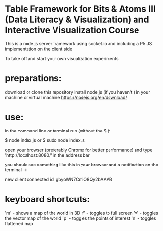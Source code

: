 # Table Framework for Bits & Atoms III (Data Literacy & Visualization) and Interactive Visualization Course

This is a node.js server framework using socket.io and including a P5 JS implementation on the client side

To take off and start your own visualization experiments

# preparations:
download or clone this repository
install node js (if you haven't ) in  your machine or virtual machine
https://nodejs.org/en/download/

# use:
in the command line or terminal run (without the $ ):

$ node index.js
or
$ sudo node index.js

open your browser (preferably Chrome for better performance) and type 'http://localhost:8080/' in the address bar

you should see something like this in your browser and a notification on the terminal ->

new client connected id:  gbyoWN7CmiO8Qy2bAAAB

# keyboard shortcuts:

'm' - shows a map of the world in 3D
'f' - toggles to full screen
'v' - toggles the vector map of the world
'p' - toggles the points of interest
'n' - toggles flattened map





